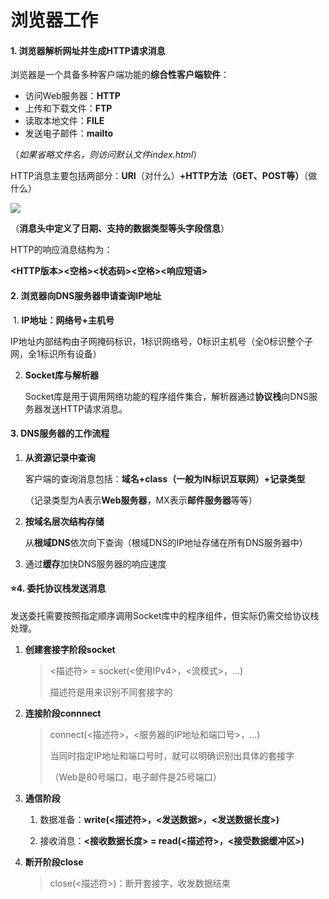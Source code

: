 # 浏览器工作

#### 1. 浏览器解析网址并生成HTTP请求消息

浏览器是一个具备多种客户端功能的**综合性客户端软件**：

- 访问Web服务器：**HTTP**
- 上传和下载文件：**FTP**
- 读取本地文件：**FILE**
- 发送电子邮件：**mailto**

（*如果省略文件名，则访问默认文件index.html*）

HTTP消息主要包括两部分：**URI**（对什么）**+HTTP方法（GET、POST等）**（做什么）

![](E:\计算机网络\网络是怎样连接的\imgs\http_message.png)

（**消息头中定义了日期、支持的数据类型等头字段信息**）

HTTP的响应消息结构为：

**<HTTP版本><空格><状态码><空格><响应短语>**

#### 2. 浏览器向DNS服务器申请查询IP地址

​	1.  **IP地址：网络号+主机号**

​		IP地址内部结构由子网掩码标识，1标识网络号，0标识主机号（全0标识整个子网，全1标识所有设备）

 2. **Socket库与解析器**

    ​	Socket库是用于调用网络功能的程序组件集合，解析器通过**协议栈**向DNS服务器发送HTTP请求消息。

#### 3. DNS服务器的工作流程

 1. **从资源记录中查询**

    客户端的查询消息包括：**域名+class（一般为IN标识互联网）+记录类型**

    （记录类型为A表示**Web服务器**，MX表示**邮件服务器**等等）

2. **按域名层次结构存储**

   从**根域DNS**依次向下查询（根域DNS的IP地址存储在所有DNS服务器中）

3. 通过**缓存**加快DNS服务器的响应速度

#### :star:4. 委托协议栈发送消息

​	发送委托需要按照指定顺序调用Socket库中的程序组件，但实际仍需交给协议栈处理。

1. **创建套接字阶段socket**

   > <描述符> = socket(<使用IPv4>，<流模式>，...)
   >
   > 描述符是用来识别不同套接字的

2. **连接阶段connnect**

   > connect(<描述符>，<服务器的IP地址和端口号>，...)
   >
   > 当同时指定IP地址和端口号时，就可以明确识别出具体的套接字
   >
   > （Web是80号端口，电子邮件是25号端口）

3. **通信阶段**

   1. 数据准备：**write(<描述符>，<发送数据>，<发送数据长度>)**

   2. 接收消息：**<接收数据长度> = read(<描述符>，<接受数据缓冲区>)**

4. **断开阶段close**

   > close(<描述符>)：断开套接字，收发数据结束